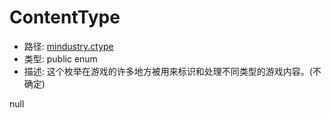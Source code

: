 # ContentType
- 路径: [mindustry.ctype](../ctype.md)
- 类型: public enum
- 描述: 这个枚举在游戏的许多地方被用来标识和处理不同类型的游戏内容。(不确定)

null
